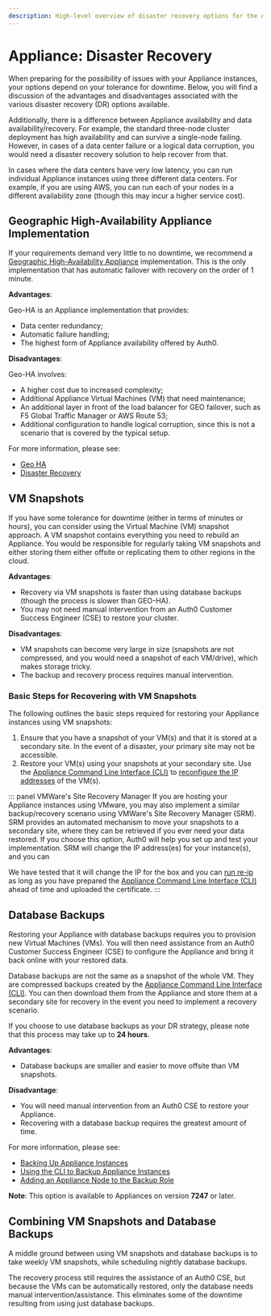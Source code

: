 ```yaml
---
description: High-level overview of disaster recovery options for the Appliance
---
```


# Appliance: Disaster Recovery

When preparing for the possibility of issues with your Appliance instances, your options depend on your tolerance for downtime. Below, you will find a discussion of the advantages and disadvantages associated with the various disaster recovery (DR) options available.

Additionally, there is a difference between Appliance availability and data availability/recovery. For example, the standard three-node cluster deployment has high availability and can survive a single-node failing. However, in cases of a data center failure or a logical data corruption, you would need a disaster recovery solution to help recover from that.

In cases where the data centers have very low latency, you can run individual Appliance instances using three different data centers. For example, if you are using AWS, you can run each of your nodes in a different availability zone (though this may incur a higher service cost).

## Geographic High-Availability Appliance Implementation

If your requirements demand very little to no downtime, we recommend a [Geographic High-Availability Appliance](/appliance/geo-ha) implementation. This is the only implementation that has automatic failover with recovery on the order of 1 minute.

**Advantages**:

Geo-HA is an Appliance implementation that provides:
* Data center redundancy;
* Automatic failure handling;
* The highest form of Appliance availability offered by Auth0.

**Disadvantages**:

Geo-HA involves:
* A higher cost due to increased complexity;
* Additional Appliance Virtual Machines (VM) that need maintenance;
* An additional layer in front of the load balancer for GEO failover, such as F5 Global Traffic Manager or AWS Route 53;
* Additional configuration to handle logical corruption, since this is not a scenario that is covered by the typical setup.

For more information, please see:
* [Geo HA](/appliance/geo-ha)
* [Disaster Recovery](/appliance/geo-ha/disaster-recovery)

## VM Snapshots
If you have some tolerance for downtime (either in terms of minutes or hours), you can consider using the Virtual Machine (VM) snapshot approach. A VM snapshot contains everything you need to rebuild an Appliance. You would be responsible for regularly taking VM snapshots and either storing them either offsite or replicating them to other regions in the cloud.

**Advantages**:
* Recovery via VM snapshots is faster than using database backups (though the process is slower than GEO-HA).
* You may not need manual intervention from an Auth0 Customer Success Engineer (CSE) to restore your cluster.

**Disadvantages**:
* VM snapshots can become very large in size (snapshots are not compressed, and you would need a snapshot of each VM/drive), which makes storage tricky.
* The backup and recovery process requires manual intervention.

### Basic Steps for Recovering with VM Snapshots

The following outlines the basic steps required for restoring your Appliance instances using VM snapshots:

1. Ensure that you have a snapshot of your VM(s) and that it is stored at a secondary site. In the event of a disaster, your primary site may not be accessible.
2. Restore your VM(s) using your snapshots at your secondary site.
Use the [Appliance Command Line Interface (CLI)](/appliance/cli) to [reconfigure the IP addresses](/appliance/cli/reconfiguring-ip) of the VM(s).

::: panel VMWare's Site Recovery Manager
If you are hosting your Appliance instances using VMware, you may also implement a similar backup/recovery scenario using VMWare's  Site Recovery Manager (SRM). SRM provides an automated mechanism to move your snapshots to a secondary site, where they can be retrieved if you ever need your data restored. If you choose this option, Auth0 will help you set up and test your implementation. SRM will change the IP address(es) for your instance(s), and you can

We have tested that it will change the IP for the box and you can [run re-ip](/appliance/cli/reconfiguring-ip) as long as you have prepared the [Appliance Command Line Interface (CLI)](/appliance/cli) ahead of time and uploaded the certificate.
:::

## Database Backups

Restoring your Appliance with database backups requires you to provision new Virtual Machines (VMs). You will then need assistance from an Auth0 Customer Success Engineer (CSE) to configure the Appliance and bring it back online with your restored data.

Database backups are not the same as a snapshot of the whole VM. They are compressed backups created by the [Appliance Command Line Interface (CLI)](/appliance/cli). You can then download them from the Appliance and store them at a secondary site for recovery in the event you need to implement a recovery scenario.

If you choose to use database backups as your DR strategy, please note that this process may take up to **24 hours**.

**Advantages**:
* Database backups are smaller and easier to move offsite than VM snapshots.

**Disadvantage**:
* You will need manual intervention from an Auth0 CSE to restore your Appliance.
* Recovering with a database backup requires the greatest amount of time.

For more information, please see:
* [Backing Up Appliance Instances](/appliance/admin/backing-up-the-appliance-instances)
* [Using the CLI to Backup Appliance Instances](/appliance/cli/backing-up-the-appliance)
* [Adding an Appliance Node to the Backup Role](/appliance/cli/adding-node-to-backup-role)

**Note**: This option is available to Appliances on version **7247** or later.

## Combining VM Snapshots and Database Backups

A middle ground between using VM snapshots and database backups is to take weekly VM snapshots, while scheduling nightly database backups.

The recovery process still requires the assistance of an Auth0 CSE, but because the VMs can be automatically restored, only the database needs manual intervention/assistance. This eliminates some of the downtime resulting from using just database backups.

